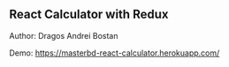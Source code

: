 ## React Calculator with Redux

Author: Dragos Andrei Bostan

Demo: https://masterbd-react-calculator.herokuapp.com/
